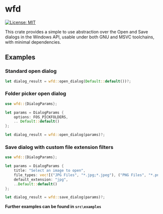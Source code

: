 # wfd

[![License: MIT](https://img.shields.io/badge/License-MIT-yellow.svg)](https://opensource.org/licenses/MIT)

This crate provides a simple to use abstraction over the Open and Save dialogs in the Windows API, usable under both GNU and MSVC toolchains, with minimal dependencies.

## Examples

### Standard open dialog
```rust
let dialog_result = wfd::open_dialog(Default::default())?;
```

### Folder picker open dialog
```rust
use wfd::{DialogParams};

let params = DialogParams {
    options: FOS_PICKFOLDERS,
    .. Default::default()
};

let dialog_result = wfd::open_dialog(params)?;
```

### Save dialog with custom file extension filters
```rust
use wfd::{DialogParams};

let params = DialogParams {
    title: "Select an image to open",
    file_types: vec![("JPG Files", "*.jpg;*.jpeg"), ("PNG Files", "*.png"), ("Bitmap Files", "*.bmp")],
    default_extension: "jpg",
    ..Default::default()
};

let dialog_result = wfd::save_dialog(params)?;
```

**Further examples can be found in `src\examples`**
